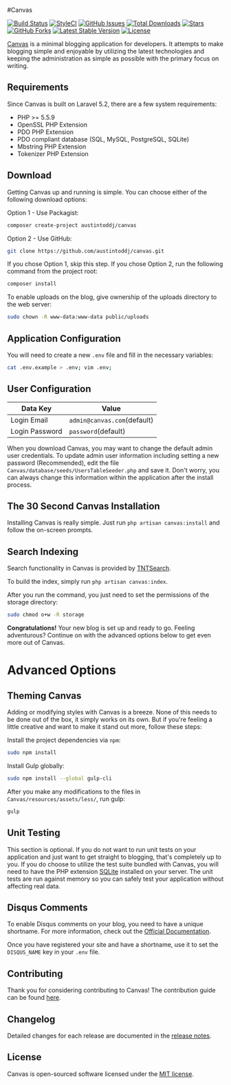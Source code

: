 #Canvas

<a href="https://travis-ci.org/austintoddj/Canvas" target="_blank"><img src="https://travis-ci.org/austintoddj/Canvas.svg?branch=master" alt="Build Status"></a> 
<a href="https://styleci.io/repos/52815899" target="_blank"><img src="https://styleci.io/repos/52815899/shield?style=flat" alt="StyleCI"></a>
<a href="https://github.com/austintoddj/Canvas/issues"><img src="https://img.shields.io/github/issues/austintoddj/Canvas.svg" alt="GitHub Issues"></a>
<a href="https://packagist.org/packages/austintoddj/canvas" target="_blank"><img src="https://poser.pugx.org/austintoddj/canvas/downloads" alt="Total Downloads"></a>
<a href="https://github.com/austintoddj/Canvas/stargazers"><img src="https://img.shields.io/github/stars/austintoddj/Canvas.svg" alt="Stars"></a>
<a href="https://github.com/austintoddj/Canvas/network"><img src="https://img.shields.io/github/forks/austintoddj/Canvas.svg" alt="GitHub Forks"></a>
<a href="https://packagist.org/packages/austintoddj/canvas" target="_blank"><img src="https://poser.pugx.org/austintoddj/canvas/v/stable" alt="Latest Stable Version"></a>
<a href="https://github.com/austintoddj/Canvas/blob/master/LICENSE"><img src="https://poser.pugx.org/austintoddj/canvas/license" alt="License"></a>

<a href="http://canvas.toddaustin.io">Canvas</a> is a minimal blogging application for developers. It attempts to make blogging simple and enjoyable by utilizing the latest technologies and keeping the administration as simple as possible with the primary focus on writing.

## Requirements

Since Canvas is built on Laravel 5.2, there are a few system requirements:

- PHP >= 5.5.9
- OpenSSL PHP Extension
- PDO PHP Extension
- PDO compliant database (SQL, MySQL, PostgreSQL, SQLite)
- Mbstring PHP Extension
- Tokenizer PHP Extension

## Download

Getting Canvas up and running is simple. You can choose either of the following download options:

Option 1 - Use Packagist:

```sh
composer create-project austintoddj/canvas
```

Option 2 - Use GitHub:

```sh
git clone https://github.com/austintoddj/canvas.git
```

If you chose Option 1, skip this step. If you chose Option 2, run the following command from the project root:

```sh
composer install
```

To enable uploads on the blog, give ownership of the uploads directory to the web server:

```sh
sudo chown -R www-data:www-data public/uploads
```

## Application Configuration

You will need to create a new `.env` file and fill in the necessary variables:

```sh
cat .env.example > .env; vim .env;
```

## User Configuration

|Data Key|Value|
|---|---|
|Login Email|`admin@canvas.com`(default)|
|Login Password|`password`(default)|

When you download Canvas, you may want to change the default admin user credentials. To update admin user information including setting a new password (Recommended), edit the file `Canvas/database/seeds/UsersTableSeeder.php` and save it. Don't worry, you can always change this information within the application after the install process.

## The 30 Second Canvas Installation

Installing Canvas is really simple. Just run `php artisan canvas:install` and follow the on-screen prompts.

## Search Indexing

Search functionality in Canvas is provided by [TNTSearch](https://github.com/teamtnt/tntsearch).

To build the index, simply run `php artisan canvas:index`.

After you run the command, you just need to set the permissions of the storage directory:

```sh
sudo chmod o+w -R storage
```

**Congratulations!** Your new blog is set up and ready to go. Feeling adventurous? Continue on with the advanced options below to get even more out of Canvas.

# Advanced Options

## Theming Canvas

Adding or modifying styles with Canvas is a breeze. None of this needs to be done out of the box, it simply works on its own. But if you're feeling a little creative and want to make it stand out more, follow these steps:

Install the project dependencies via `npm`:

```sh
sudo npm install
```

Install Gulp globally:

```sh
sudo npm install --global gulp-cli
```

After you make any modifications to the files in `Canvas/resources/assets/less/`, run gulp:

```sh
gulp
```

## Unit Testing

This section is optional. If you do not want to run unit tests on your application and just want to get straight to blogging, that's completely up to you. If you do choose to utilize the test suite bundled with Canvas, you will need to have the PHP extension [SQLite](http://php.net/manual/en/book.sqlite3.php) installed on your server. The unit tests are run against memory so you can safely test your application without affecting real data.

## Disqus Comments

To enable Disqus comments on your blog, you need to have a unique shortname. For more information, check out the [Official Documentation](https://help.disqus.com/customer/portal/articles/466208-what-s-a-shortname-).

Once you have registered your site and have a shortname, use it to set the `DISQUS_NAME` key in your `.env` file.

## Contributing

Thank you for considering contributing to Canvas! The contribution guide can be found [here](https://github.com/austintoddj/Canvas/blob/master/CONTRIBUTING.md).

## Changelog

Detailed changes for each release are documented in the [release notes](https://github.com/austintoddj/Canvas/releases).

## License

Canvas is open-sourced software licensed under the [MIT license](https://github.com/austintoddj/Canvas/blob/master/LICENSE).
